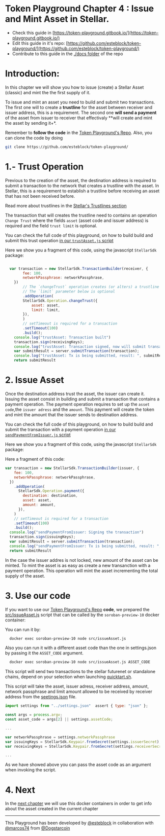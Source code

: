 # Token Playground Chapter 4 :  Issue and Mint Asset in Stellar.

- Check this guide in [https://token-playground.gitbook.io/](https://token-playground.gitbook.io/)
- Edit this guide in it's repo: [https://github.com/esteblock/token-playground/](https://github.com/esteblock/token-playground/)
- Contribute to this guide in the [./docs folder](https://github.com/esteblock/token-playground/tree/main/docs) of the repo

# Introduction:

In this chapter we will  show you how to issue (create) a Stellar Asset (classic) and mint the the first supply of it. 

To issue and mint an asset you need to build and submit two transactions. The first one will to create a **trustline** for the asset between receiver and issuer address, this is a requirement. The second one **will send a payment** of the asset  from issuer to receiver that effectivaly **will create and mint the asset by sending it+*.   

Remember to **follow the code** in the [Token Playground's Repo](https://github.com/esteblock/token-playground/). Also, you can clone the code by doing

```bash
git clone https://github.com/esteblock/token-playground/
```


# 1.- Trust Operation 

Previous to the creation of the asset, the destination address is required to submit a transaction to the network that creates a trustline with the asset.  In Stellar, this is a requirement to establish a trustline before receiving an asset that has not been received before.

Read more about trustlines in the [Stellar's Trustlines section](https://developers.stellar.org/docs/fundamentals-and-concepts/stellar-data-structures/accounts#trustlines)

The transaction that will creates the trustline need to contains an operation `Change Trust` where the fields  `asset` (asset code and issuer address) is required and the field  `trust limit` is optional.  

You can check the full code of this playground, on how to build build and submit this trust operation [in our `trustAsset.js` script](https://github.com/esteblock/token-playground/blob/main/src/trustAsset.js)

Here we show you a fragment of this code, using the javascript `StellarSdk` package:

```javascript

  var transaction = new StellarSdk.TransactionBuilder(receiver, {
        fee: 100,
        networkPassphrase: networkPassphrase,
    })
        // The `changeTrust` operation creates (or alters) a trustline
        // The `limit` parameter below is optional
        .addOperation(
        StellarSdk.Operation.changeTrust({
            asset: asset,
            limit: limit,
        }),
        )
        // setTimeout is required for a transaction
        .setTimeout(100)
        .build();
    console.log("trustAsset: Transaction built")
    transaction.sign(receivingKeys);
    console.log("trustAsset: Transaction signed, now will submit transaction")
    var submitResult = server.submitTransaction(transaction);
    console.log("trustAsset: Tx is being submitted, result: ", submitResult)
    return submitResult
```

# 2.  Issue Asset 


Once the destination address trust the asset,  the issuer can create it. Issuing the asset consist in building  and submit a transaction that contains a payment operation. The payment operation requires to set up the `asset code`,the `issuer adress` and the `amount`. This payment will create the token and  mint the amount that the issuer sends to destination address. 


You can check the full code of this playground, on how to build build and submit the transaction with a payment  operation [in our `sendPaymentFromIssuer.js` script](https://github.com/esteblock/token-playground/blob/main/src/sendPaymentFromIssuer.js)

Here we show you a fragment of this code, using the javascript `StellarSdk` package:

Here a fragment of this code:

```javascript
var transaction = new StellarSdk.TransactionBuilder(issuer, {
    fee: 100,
    networkPassphrase: networkPassphrase,
  })
    .addOperation(
      StellarSdk.Operation.payment({
        destination: destination,
        asset: asset,
        amount: amount,
      }),
    )
    // setTimeout is required for a transaction
    .setTimeout(100)
    .build();
  console.log("sendPaymentFromIssuer: Signing the transaction")
  transaction.sign(issuingKeys);
  var submitResult = server.submitTransaction(transaction);
  console.log("sendPaymentFromIssuer: Tx is being submitted, result: ", submitResult)
  return submitResult

```

In the case the issuer addres is not locked, new amount of the asset can be minted. To mint the asset is as easy as create a new transanction with a payment operation. This operation will mint the asset incrementing the total supply of the asset.

# 3. Use our code

If you want to use our [Token Playground's Repo](https://github.com/esteblock/token-playground/) **code**, we prepared the [src/issueAsset.js](https://github.com/esteblock/token-playground/blob/main/src/issueAsset.js) script that can be called by the `soroban-preview-10` docker container:

You can run it by:

```bash
  docker exec soroban-preview-10 node src/issueAsset.js
```

Also you can run it with a different asset code than the one in settings.json by passing it the `ASSET_CODE` argument. 

```bash
  docker exec soroban-preview-10 node src/issueAsset.js ASSET_CODE
```

This script will send two transactions to the stellar futurenet or standalone chains, depend on your selection when launching [quicktart.sh](https://github.com/esteblock/token-playground/blob/main/quickstart.sh). 


This script will take the asset, issuer adress, receiver address, amount, network passphrase and limit amount allowed to be received by receiver address from the [seetings.json](https://github.com/esteblock/token-playground/blob/main/settings.json) file. 

```javascript
import settings from "../settings.json"  assert { type: "json" };

const args = process.argv;
const asset_code = args[2] || settings.assetCode;

...

var networkPassphrase = settings.networkPassphrase
var issuingKeys = StellarSdk.Keypair.fromSecret(settings.issuerSecret);
var receivingKeys = StellarSdk.Keypair.fromSecret(settings.receiverSecret);

...

```
As we have showed above you can pass the asset code as an argument when invoking the script. 

# 4. Next

In the [next chapter](5_get_info_about_token_in_stellar.md) we will use this docker containers in order to get info about the asset created in the current chapter

___

This Playground has been developed by [@esteblock](https://github.com/esteblock/) in collaboration with [@marcos74](https://github.com/marcos74) from [@Dogstarcoin](https://github.com/Dogstarcoin)

